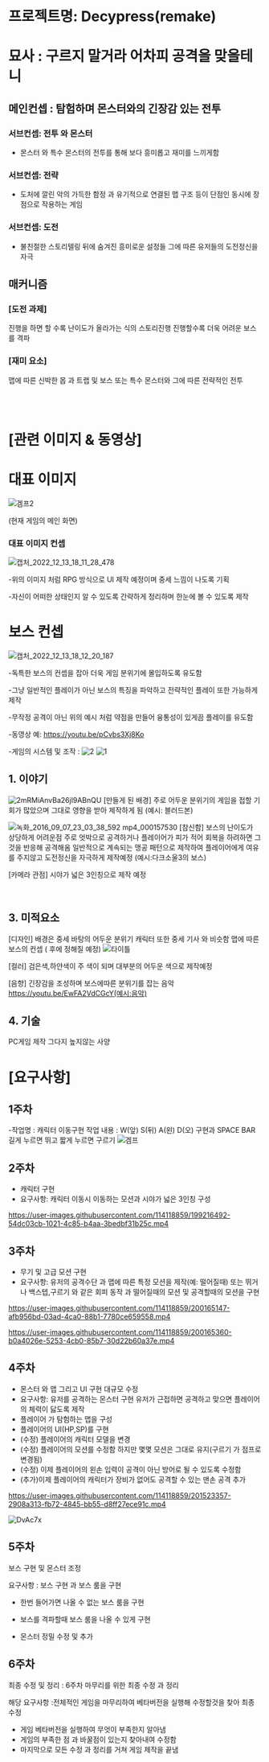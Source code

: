 # 프로젝트명: Decypress(remake)
# 묘사 : 구르지 말거라 어차피 공격을 맞을테니
## 메인컨셉 : 탐험하며 몬스터와의 긴장감 있는 전투

### 서브컨셉: 전투 와 몬스터
- 몬스터 와 특수 몬스터의 전투를 통해 보다 흥미롭고 재미를 느끼게함
 
 ### 서브컨셉: 전략
- 도처에 깔린 악의 가득한 함정 과 유기적으로 연결된 맵 구조 등이 단점인 동시에 장점으로 작용하는 게임
 
 ### 서브컨셉: 도전
- 불친절한 스토리텔링 뒤에 숨겨진 흥미로운 설정들 그에 따른 유저들의 도전정신을 자극

## 매커니즘
### [도전 과제] 
진행을 하면 할 수록 난이도가 올라가는 식의 스토리진행
진행할수록 더욱 어려운 보스를 격파

### [재미 요소]
맵에 따른 신박한 몹 과 트랩 및 보스
또는 특수 몬스터와 그에 따른 전략적인 전투

<br><br>

# [관련 이미지 & 동영상]

# 대표 이미지
![겜프2](https://user-images.githubusercontent.com/114118859/207329843-f02ac17f-41b6-48be-93ae-0adea96b1eeb.png)

(현재 게임의 메인 화면)
### 대표 이미지 컨셉
![캡처_2022_12_13_18_11_28_478](https://user-images.githubusercontent.com/114118859/207330461-92b5a34c-e430-4cc5-9c18-184cd580fce1.png)

-위의 이미지 처럼 RPG 방식으로 UI 제작 예정이며 중세 느낌이 나도록 기획

-자신이 어떠한 상태인지 알 수 있도록 간략하게 정리하며 한눈에 볼 수 있도록 제작

# 보스 컨셉
![캡처_2022_12_13_18_12_20_187](https://user-images.githubusercontent.com/114118859/207330036-91b1dcf8-5882-4bc6-a734-a4618f6025d8.png)


-독특한 보스의 컨셉을 잡아 더욱 게임 분위기에 몰입하도록 유도함

-그냥 일반적인 플레이가 아닌 보스의 특징을 파악하고 전략적인 플레이 또한 가능하게 제작

-무작정 공격이 아닌 위의 예시 처럼 약점을 만들어 융통성이 있게끔 플레이를 유도함

-동영상 예: https://youtu.be/pCvbs3Xj8Ko

-게임의 시스템 및 조작 :
![2](https://user-images.githubusercontent.com/114118859/196828992-757e676c-ae33-48d4-b20a-7184aa20952a.PNG)
![1](https://user-images.githubusercontent.com/114118859/196829059-8fa5158d-f531-4886-985a-e087fbc50a05.PNG)



## 1. 이야기

![2mRMiAnvBa26jl9ABnQU](https://user-images.githubusercontent.com/114118859/194302090-6aa791ca-ef46-43fb-b97a-79f5ae2a061f.jpg)
[만들게 된 배경]
주로 어두운 분위기의 게임을 접할 기회가 많았으며 그대로 영향을 받아 제작하게 됨
(예시: 블러드본)




![녹화_2016_09_07_23_03_38_592 mp4_000157530](https://user-images.githubusercontent.com/114118859/194302278-96d488db-7594-4b95-91d2-96aa3e21558e.gif)
[참신함]
보스의 난이도가 상당하게 어려운점 주로 엇박으로 공격하거나 플레이어가 피가 적어 회복을 하려하면 그것을 반응해 공격해옴
일반적으로 계속되는 맹공 패턴으로 제작하여 플레이어에게 여유를 주지않고 도전정신을 자극하게 제작예정
(예시:다크소울3의 보스)

[카메라 관점]
시야가 넓은 3인칭으로 제작 예정


<br>

## 3. 미적요소
[디자인]
배경은 중세 바탕의 어두운 분위기 캐릭터 또한 중세 기사 와 비슷함
맵에 따른 보스의 컨셉 ( 후에 정해질 예정)
![타이틀](https://user-images.githubusercontent.com/114118859/194302421-7aa75611-1731-4354-8736-19995af07745.jpg)

[컬러]
검은색,하얀색이 주 색이 되며 대부분의 어두운 색으로 제작예정

[음향]
긴장감을 조성하며 보스에따른 분위기를 잡는 음악
https://youtu.be/EwFA2VdCGcY(예시:음악)
<br>

## 4. 기술
PC게임 제작 그다지 높지않는 사양

# **[요구사항]**

## 1주차
-작업명 : 캐릭터 이동구현
작업 내용 : W(앞) S(뒤) A(왼) D(오) 구현과
SPACE BAR 길게 누르면 뛰고 짧게 누르면 구르기
![겜프](https://user-images.githubusercontent.com/114118859/198861523-27da07e5-9db4-4720-87b7-260a66d9ddf4.gif)

## 2주차
- 캐릭터 구현
- 요구사항: 캐릭터 이동시 이동하는 모션과 시야가 넓은 3인칭 구성


https://user-images.githubusercontent.com/114118859/199216492-54dc03cb-1021-4c85-b4aa-3bedbf31b25c.mp4



## 3주차
- 무기 및 고급 모션 구현
- 요구사항: 유저의 공격수단 과 맵에 따른 특정 모션을 제작(예: 떨어질때)
또는 뛰거나 백스텝,구르기 와 같은 회피 동작 과 떨어질때의 모션 및 공격할때의 모션을 구현

https://user-images.githubusercontent.com/114118859/200165147-afb956bd-03ad-4ca0-88b1-7780ce659558.mp4



https://user-images.githubusercontent.com/114118859/200165360-b0a4026e-5253-4cb0-85b7-30d22b60a37e.mp4


## 4주차
- 몬스터 와 맵 그리고 UI 구현 대규모 수정
- 요구사항: 유저를 공격하는 몬스터 구현 유저가 근접하면 공격하고 맞으면 플레이어의 체력이 닳도록 제작
- 플레이어 가 탐험하는 맵을 구성
- 플레이어의 UI(HP,SP)를 구현
- (수정) 플레이어의 캐릭터 모델을 변경
- (수정) 플레이어의 모션를 수정함 하지만 몇몇 모션은 그대로 유지(구르기 가 점프로 변경됨)
- (수정) 이제 플레이어의 왼손 입력이 공격이 아닌 방어로 될 수 있도록 수정함
- (추가)이제 플레이어의 캐릭터가 장비가 없어도 공격할 수 있는 맨손 공격 추가


https://user-images.githubusercontent.com/114118859/201523357-2908a313-fb72-4845-bb55-d8ff27ece91c.mp4

![DvAc7x](https://user-images.githubusercontent.com/114118859/201523361-e1ab8935-a4ab-4232-8d81-ec511d025fc1.png)

## 5주차

보스 구현 및 몬스터 조정

요구사항 : 보스 구현 과 보스 룸을 구현

- 한번 들어가면 나올 수 없는 보스 룸을 구현

- 보스를 격파할때 보스 룸을 나올 수 있게 구현

- 몬스터 정밀 수정 및 추가

## 6주차

최종 수정 및 정리 : 6주차 마무리를 위한 최종 수정 과 정리

해당 요구사항 :전체적인 게임을 마무리하여 베타버전을 실행해 수정할것을 찾아 최종 수정

- 게임 베타버전을 실행하여 무엇이 부족한지 알아냄
- 게임의 부족한 점 과 바꿀점이 있는지 찾아내여 수정함
- 마지막으로 모든 수정 과 정리를 거쳐 게임 제작을 끝냄

